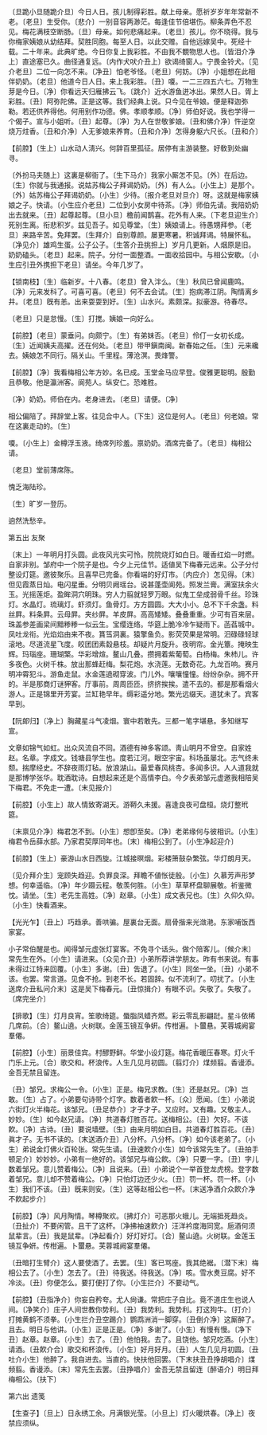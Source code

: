 <!-- { "loadSidebar": true } -->
〔旦跪小旦随跪介旦〕今日人日。孩儿制得彩胜。献上母亲。愿祈岁岁年年常新不老。〔老旦〕生受你。〔悲介〕一别音容两渺茫。每逢佳节倍堪伤。柳条弄色不忍见。梅花满枝空断肠。〔旦〕母亲。如何悲痛起来。〔老旦〕孩儿。你不晓得。我与你梅家姨娘从幼结拜。契胜同胞。每至人日。以此交赠。自他远嫁吴中。死经十载。二十年来。此典旷绝。今日你复上我彩胜。不由我不覩物思人也。〔皆泪介净上〕直途塞已久。曲径通复远。〔内作犬吠介丑上〕欲谒绮窗人。宁畏金铃犬。〔见介老旦〕二位一向怎不来。〔净丑〕怕老爷怪。〔老旦〕何妨。〔净〕小姐想在此相伴奶奶。〔老旦〕他道今日人日。来上我彩胜。〔丑〕嗄。一二三四五六七。万物生芽是今日。〔净〕你看远天归雁拂云飞。〔跳介〕近水游鱼迸冰出。果然人日。胥上彩胜。〔丑〕阿弥陀佛。正是这等。我们经典上说。只今见在爷娘。便是释迦弥勒。若还供养得他。何用别作功德。佛。孝顺孝顺。〔净〕师伯好说。我也学得一个偈子。宣与小姐听。〔丑〕起尊。〔净〕为人在世敬爹娘。〔丑和佛介净〕忤逆空烧万炷香。〔丑和介净〕人无爹娘来养育。〔丑和介净〕怎得身躯六尺长。〔丑和介〕 

【前腔】〔生上〕山水动人淸兴。何辞百里孤征。居停有主游装整。好敎到处幽寻。

〔外扮马夫随上〕这裏是柳衙了。〔生下马介〕我家小厮怎不见。〔外〕在后边。〔生〕你就与我通报。说姑苏梅公子拜谒奶奶。〔外〕有人么。〔小生上〕是那个。〔外〕姑苏梅公子拜谒奶奶。〔小生〕少待。〔报介老旦对旦介〕呀。这就是梅家姨娘之子。快请。〔小生应介老旦〕二位到小女房中待茶。〔净〕师伯先请。我陪奶奶出去就来。〔丑〕起尊起尊。〔旦小旦〕檐前闻鹊喜。花外有人来。〔下老旦迎生介〕死别生离。衔悲积岁。兹见吾子。如见尊堂。〔生〕姨娘请上。待愚甥拜参。〔老旦〕来路辛苦。免拜罢。〔生拜介〕自别尊颜。屡更寒暑。积诚拜谒。特展怀私。〔净见介〕雄鸡生蛋。公子公子。〔生答介丑挑担上〕岁月几更新。人烟原是旧。奶奶磕头。〔老旦〕起来。院子。分付一面整酒。一面收拾园中。与相公安歇。〔小生应引丑外携担下老旦〕请坐。今年几岁了。 

【锁南枝】〔生〕临新岁。十八春。〔老旦〕曾入泮么。〔生〕秋风已曾闻鹿鸣。〔净〕元来发科了。可喜可喜。〔老旦〕何不去会试。〔生〕抱病滞江阴。陶情离乡井。〔老旦〕旣有恙。出来耍耍到好。〔生〕山水兴。素颇深。拟豪游。待春尽。

〔老旦〕只是怠慢。〔生〕打搅。姨娘一向好么。 

【前腔】〔老旦〕蒙垂问。向颇宁。〔生〕有弟妹否。〔老旦〕伶仃一女初长成。〔生〕近闻姨夫高擢。还在何处。〔老旦〕带甲鎭南闽。新春始之任。〔生〕元来纔去。姨娘怎不同行。隔关山。千里程。薄沧溟。畏烽警。

【前腔】〔净〕我看梅相公年方妙。名已成。玉堂金马应早登。俊雅更聪明。殷勤且恭敬。他是瀛洲客。阆苑人。纵安仁。恐难胜。

〔净〕奶奶。师伯在内。老身进去。〔老旦〕请便。〔净〕 

相公偏陪了。拜辞堂上客。往见合中人。〔下生〕这位是何人。〔老旦〕何老娘。常在这裏走动的。〔生〕 

嗄。〔小生上〕金樽浮玉液。绮席列珍羞。禀奶奶。酒席完备了。〔老旦〕梅相公请。 

〔老旦〕堂前薄席陈。



愧乏海陆珍。

〔生〕旷岁一登历。



逈然洗愁辛。 

第五出
友聚

〔末上〕一年明月打头圆。此夜风光实可怜。院院烧灯如白日。暖香红焰一时燃。自家非别。邹府中一个院子是也。今夕上元佳节。适値吴下梅春元远来。公子分付整设灯筵。邀彼聚乐。且喜早已完备。你看端的好灯市。〔内应介〕怎见得。〔末〕但见霞蒸日灿。电闪星垂。分明贝阙瑶台。说甚蓬壶阆苑。照发兰膏。满室扶余火玉。光摇莲炬。盈眸洞穴明珠。穷人力翦就轻罗万眼。似鬼工垒成弱骨千丝。珍珠灯。水晶灯。琉璃灯。虾须灯。鱼骨灯。方方圆圆。大大小小。总不下千余盏。料丝屛。料条屛。云母屛。夹纱屛。羊皮屛。高高矮矮。叠叠重重。少可有百来层。珠盖参差画梁间黯糁糁一似云生。宝缨连络。华筵上脆冷冷乍疑雨下。菡萏城中。凤吐龙衔。光焰焰由来不夜。篔筜洞裏。猿擎鱼负。影荧荧果是常明。汨碌碌轻球滚地。尽道流星飞度。皎团团素縠悬枝。却疑片月旋升。夜明帘。金光簟。掩映生辉。玛瑙座。珊瑚檠。华彩增煊。鳌山几叠。攒拥着紫葡萄。白杨梅。朱杮儿。许多夜色。火树千株。放出那蜂赶梅。梨花炮。水浇莲。无数奇花。九龙百响。赛月明冲霄犯斗。游鱼走鼠。水金莲遶砌穿波。门儿外。嚷嚷憧憧。纷纷杂杂。拥不开的。半是那商灯谜狎客。厅事前。周周匝匝。挤挤挨挨。遣不去的。都是那看烟火游人。正是锦里开芳宴。兰缸艳早年。缛彩遥分地。繁光远缀天。道犹未了。宾客早到。 

【阮郞归】〔净上〕胸藏星斗气凌烟。寰中若敢先。三都一笔字堪悬。多知继写宣。

文章如锦气如虹。出众风流自不同。酒德有神多客颂。靑山明月不曾空。自家姓赵。名章。字成文。钱塘县学生也。度若江河。眼空宇宙。科场虽屡北。志气终未颓。揣摩经史。不辞夜雨灯毡。放浪湖山。最爱春风桃杏。多闻多识。人人道我就是那博学张华。耽酒耽诗。自想起来还是个高情李白。今夕表弟邹元虚邀我相陪吴下梅君。不免走一遭。〔末见报介〕 

【前腔】〔小生上〕故人情致寄湖天。游鞯久未援。喜逢良夜可盘桓。烧灯整玳筵。

〔末禀见介净〕梅君怎不到。〔小生〕想卽至矣。〔净〕老弟缘何与彼相识。〔小生〕梅君令岳薛水部。乃家君契厚同年也。〔末〕梅相公到了。〔小生净起迎介〕 

【前腔】〔生上〕豪游山水日西旋。江城接暝烟。彩楼箫鼓杂繁弦。华灯朗月天。

〔见介拜介生〕宠顾失趋迎。负罪良深。拜瞻不値怅徒殷。〔小生〕久慕芳声形梦想。何幸遥临。〔净〕年少蹑云程。敬羡何胜。〔小生〕草草杯盘聊展敬。祈鉴微忱。请坐。〔生〕老先生高姓。〔净〕赵章。〔小生〕成文表兄也。〔生〕久仰久仰。〔小生〕快看酒来。 

【光光乍】〔丑上〕巧趋承。善哄骗。屋裏台无面。扇骨揩来光潋滟。东家哺饭西家宴。

小子常伯醒是也。闻得邹元虚张灯宴客。不免寻个话头。做个陪客儿。〔候介末〕常先生在外。〔小生〕请进来。〔众见介丑〕小弟所荐讲学朋友。昨有书来说。有事未得过江特来回覆。〔小生〕多谢。〔丑〕吿退了。〔小生〕同坐一坐。〔丑〕小弟不该。也罢。常言道。见食不抢。到老不长。若固辞。似不流利了。叨扰了。〔小生送席介丑私问介末〕这是吴下梅春元。〔丑惊揖介〕有眼不识。失敬了。失敬了。〔席完坐介〕 

【排歌】〔生〕灯月良宵。笙歌绮筵。蜃脂凤蜡齐燃。彩云零乱影翩跹。星斗依稀几席前。〔合〕鳌山遶。火树联。金莲玉镜互争姸。传柑遍。卜蠒悬。芙蓉城阙宴羣僊。

【前腔】〔小生〕丽景佳宾。村醪野鲜。华堂小设灯筵。梅花香暖压春寒。灯火千门乐上元。〔合〕歌交和。杯浪传。人生几见月初圆。〔翦灯介〕煤频翦。香谩添。金吾无禁且留连。

〔丑〕邹兄。求梅公一令。〔小生〕正是。梅兄求教。〔生〕还是赵兄。〔净〕岂敢。〔生〕占了。小弟要句诗带个灯字。数着者飮一杯。〔众〕愿闻。〔生〕小弟说六街灯火半梅花。该邹兄。〔丑足恭介〕才子才子。又应时。又有趣。又敬主人。妙妙。〔生〕如今赵兄请。〔净〕共道春灯胜百花。送梅相公。〔丑〕欠好。不该飮。〔净〕古诗。〔丑〕要说墙壁。〔生〕由来月明如白日。共道春灯胜百花。〔丑〕眞才子。无书不读的。〔末送酒介丑〕八分杯。八分杯。〔净〕如今该老弟了。〔小生〕弟说金灯佛火百轮张。常先生请。〔丑速飮介小生〕如今该常先生了。〔丑拍手顿足介〕妙妙妙。小弟有一绝好的。该邹兄与梅公飮。〔净〕只要一字。〔丑〕字儿数着邹兄。意儿赞着梅公。〔净〕且说来。〔丑〕小弟说个一举首登龙虎榜。登字数着邹兄。意儿却不赞着梅公。〔净〕只怕灯边还少火。〔丑〕罚一杯。罚一杯。〔小生〕我们不该。〔丑〕旣来则安。〔生〕这等赵相公也一杯。〔末送净酒介众飮介净不飮起步介〕 

【前腔】〔净〕风月陶情。琴樽聚欢。〔拂灯介〕可恶那火蛾儿。无端抵死趋炎。〔丑扯介〕不要闲管。且干了这杯。〔净拂袖速飮介〕汪洋衿度海同宽。巵酒何须鼠辈言。〔丑〕我是鼠辈。〔净起看介〕好灯好灯。〔合〕鳌山遶。火树联。金莲玉镜互争姸。传柑遍。卜蠒悬。芙蓉城阙宴羣僊。

〔丑暗打生臂介〕这人要使酒了。去罢。〔生〕客已骂座。我其绝裾。〔潜下末〕梅相公去了。〔小生〕怎去了。〔丑〕待我送。待我送。〔净〕咳。雪水煑豆腐。好不冷淡。〔丑〕你便怎么。要打便打了你。〔小生拦介〕不要动气。 

【前腔】〔丑指净介〕你妄自矜夸。尤人尙谦。常把庄子自比。竟不道庄生也说人间。〔净笑介〕庄子人间世教你势利。〔丑〕我势利。我势利。打这狗牛。〔打介〕打摊黄鹤不须拳。〔小生拦介丑空踢介〕鹦鹉洲消一脚穿。〔丑倒介净〕这厮醉了。且去。明日与他讲。〔小生〕正是正是。〔净〕多谢了。〔小生〕有慢有慢。〔净下丑〕赵章。赵章。〔小生〕去了。〔丑〕他怕我。去了。且饶他。邹兄吃酒。〔小生〕请酒。〔丑飮介合〕歌交和杯浪传。〔小生〕好月好月。〔丑〕人生几见月初圆。〔丑吐介小生〕他醉了。我自进去。当直的。快扶他回罢。〔下末扶丑丑挣胡唱介〕煤频翦。香谩添。〔末〕常先生去罢。〔丑挣唱介〕金吾无禁且留连〔醉语介〕明日拜梅相公。〔扶下〕 

第六出
遗笺

【生查子】〔旦上〕日永绣工余。月满银光莹。〔小旦上〕灯火暖烘春。〔净上〕夜禁应须纵。

